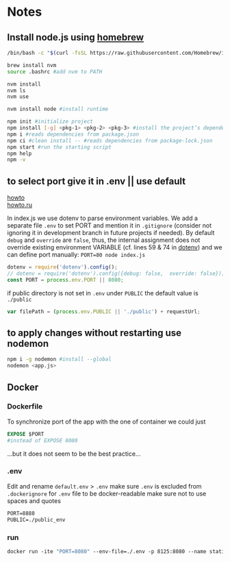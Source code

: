 # Notes

## Install node.js using [homebrew](https://brew.sh/)

```bash
/bin/bash -c "$(curl -fsSL https://raw.githubusercontent.com/Homebrew/install/HEAD/install.sh)"

brew install nvm
source .bashrc #add nvm to PATH

nvm install
nvm ls
nvm use

nvm install node #install runtime

npm init #initialize project
npm install [-g] <pkg-1> <pkg-2> <pkg-3> #install the project’s dependencies <pkg-1, pkg-2, pkg-3> [globally] 
npm i #reads dependencies from package.json
npm ci #clean install -- #reads dependencies from package-lock.json
npm start #run the starting script
npm help
npm -v
```

## to select port give it in .env || use default

[howto](https://medium.com/the-node-js-collection/making-your-node-js-work-everywhere-with-environment-variables-2da8cdf6e786)  
[howto.ru](https://medium.com/@hydrock/%D0%BF%D0%B5%D1%80%D0%B5%D0%BC%D0%B5%D0%BD%D0%BD%D1%8B%D0%B5-%D0%BE%D0%BA%D1%80%D1%83%D0%B6%D0%B5%D0%BD%D0%B8%D1%8F-%D0%B2-%D0%BF%D1%80%D0%B8%D0%BB%D0%BE%D0%B6%D0%B5%D0%BD%D0%B8%D0%B8-node-js-e9ca2131e6b6)  

In index.js we use dotenv to parse environment variables.
We add a separate file `.env` to set PORT and mention it in `.gitignore` (consider not ignoring it in development branch in future projects if needed).
By default `debug` and `override` are `false`, thus, the internal assignment does not override existing environment VARIABLE (cf. lines 59 & 74 in [dotenv](https://github.com/motdotla/dotenv/blob/master/lib/main.js)) and we can define port manually: `PORT=80 node index.js`

```javascript
dotenv = require('dotenv').config();
// dotenv = require('dotenv').config({debug: false,  override: false});
const PORT = process.env.PORT || 8080;
```

if public directory is not set in `.env` under `PUBLIC` the default value is `./public`
```js
var filePath = (process.env.PUBLIC || './public') + requestUrl;
```

## to apply changes without restarting use nodemon

```bash
npm i -g nodemon #install --global
nodemon <app.js>
```

## Docker

### Dockerfile

To synchronize port of the app with the one of container we could just

```dockerfile
EXPOSE $PORT
#instead of EXPOSE 8080
```

...but it does not seem to be the best practice...

### .env

Edit and rename `default.env` > `.env`
make sure `.env` is excluded from `.dockerignore`
for `.env` file to be docker-readable make sure not to use spaces and quotes

```dockerfile
PORT=8888
PUBLIC=./public_env
```

### run

```dockerfile
docker run -ite "PORT=8080" --env-file=./.env -p 8125:8080 --name static_srv git4vas/static_srv
```
